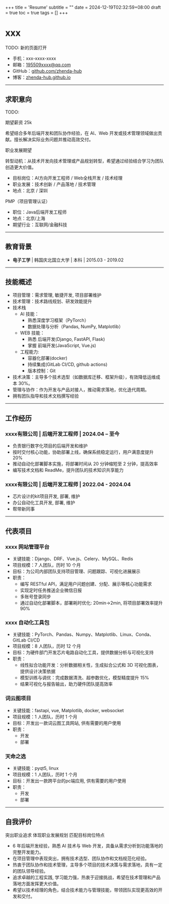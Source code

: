 +++
title = 'Resume'
subtitle = ""
date = 2024-12-19T02:32:59+08:00
draft = true
toc = true
tags = []
+++

<!-- [toc] -->

# xxx

TODO: 新的页面打开

- 手机：xxx-xxxx-xxxx 
- 邮箱：[195509xxxx@qq.com](mailto:youremail@example.com)  
- GitHub：[github.com/zhenda-hub](https://github.com/zhenda-hub/)  
- 博客：[zhenda-hub.github.io](https://zhenda-hub.github.io)  

---

## 求职意向


TODO:

期望薪资 25k

希望结合多年后端开发和团队协作经验，在 AI、Web 开发或技术管理领域做出贡献。擅长解决实际业务问题并推动高效交付。

职业发展期望

转型动机：从技术开发向技术管理或产品规划转型，希望通过经验结合学习为团队创造更大价值。

- 目标岗位：AI方向开发工程师 / Web全栈开发 / 技术经理
- 职业发展：技术创新 / 产品落地 / 技术管理
- 地点：北京 / 深圳

PMP（项目管理认证）


- 职位：Java后端开发工程师
- 地点：北京/上海
- 期望行业：互联网/金融科技

---

## 教育背景  

- **电子工学** | 韩国庆北国立大学 | 本科  | 2015.03 - 2019.02

---

## 技能概述

- 项目管理：需求管理, 敏捷开发, 项目部署维护
- 技术管理：技术路线规划、研发效能提升
- 技术栈
  - AI 技能：
    - 熟悉深度学习框架（PyTorch）
    - 数据处理与分析（Pandas, NumPy, Matplotlib）
  - WEB 技能：
    - 熟悉 后端开发(Django, FastAPI, Flask)
    - 掌握 前端开发(JavaScript, Vue.js)
  - 工程能力: 
    - 容器化部署(docker)
    - 持续集成(GitLab CI/CD, github actions) 
    - 版本控制：Git
- 技术决策：主导多个技术选型（如数据库迁移、框架升级），有效降低运维成本 30%。  
- 管理与协作：作为开发与产品对接人，推动需求落地，优化迭代周期。  
- 拥有团队指导和技术文档撰写经验

---

## 工作经历  
### xxxx有限公司 | 后端开发工程师 | 2024.04 – 至今  
- 负责银行数字化项目的后端开发和维护
- 按时交付核心功能，协助部署上线，确保系统稳定运行，用户满意度提升 20%
- 推动自动化部署脚本实施，将部署时间从 20 分钟缩短至 2 分钟，提高效率
- 编写技术文档和 ReadMe，提升团队的技术知识共享能力

### xxxx有限公司 | 后端开发工程师 | 2022.04 - 2024.04  
- 芯片设计的kit项目开发, 部署, 维护
- 办公自动化工具开发, 部署, 维护
- 帮带新同事

---

## 代表项目
### xxxx 网站管理平台
- 关键技能：Django、DRF、Vue.js、Celery、MySQL、Redis
- 项目规模：7 人团队，历时 10 个月
- 目标：为公司内部团队支持项目管理、问题跟踪、可视化进展展示
- 职责：  
  - 编写 RESTful API，满足用户问题创建、分配、展示等核心功能需求
  - 实现定时任务推送企业微信日报
  - 多账号登录同步
  - 通过自动化部署脚本，部署耗时优化: 20min->2min, 将项目部署效率提升 90%

### xxxx 自动化工具包  
- 关键技能：PyTorch、Pandas、Numpy、Matplotlib、Linux、Conda、GitLab CI/CD
- 项目规模：8 人团队，历时 12 个月
- 目标：为硬件部门开发芯片电路自动化工具，提供数据分析与可视化支持
- 职责：  
  - 线性拟合功能开发：分析数据相关性，生成拟合公式和 3D 可视化图表，提供设计决策依据  
  - 模型训练与调优：完成数据清洗、超参数优化，模型精度提升 15%
  - 结果可视化与报告输出，助力硬件团队提高效率

### 词云图项目

- 关键技能：fastapi, vue, Matplotlib, docker, websocket
- 项目规模：1 人团队，历时 1 个月
- 目标：开发出一款词云图工具网站, 供有需要的用户使用
- 职责：  
  - 开发  
  - 部署


### 天命之选

- 关键技能：pyqt5, linux
- 项目规模：1 人团队，历时 1 个月
- 目标：开发出一款跨平台的pc端应用, 供有需要的用户使用
- 职责：  
  - 开发  
  - 部署

---

## 自我评价  

突出职业追求
体现职业发展规划
匹配目标岗位特点

- 6 年后端开发经验，熟悉 AI 技术与 Web 开发，具备从需求分析到功能落地的完整开发能力。
- 在项目管理中表现突出，拥有技术选型、团队协作和文档规范化经验。
- 热衷于团队协作和技术管理，主导多个项目的技术决策与需求落地，具有一定的团队领导经验。  
- 追求卓越的工程实践, 学习能力强，热衷于迎接挑战，希望在技术管理和产品落地方面发挥更大价值。
- 希望以技术经理的角色，结合技术能力与管理技能，带领团队实现更高效的开发和交付。 
